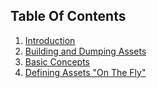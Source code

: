 Table Of Contents
-----------------

 1. [Introduction](introduction.md)
 2. [Building and Dumping Assets](build.md)
 3. [Basic Concepts](concepts.md)
 4. [Defining Assets "On The Fly"](define.md)
